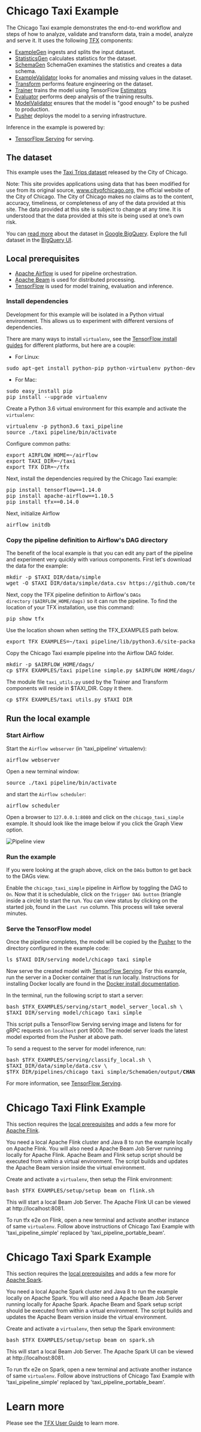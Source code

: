 # Chicago Taxi Example

The Chicago Taxi example demonstrates the end-to-end workflow and steps of how
to analyze, validate and transform data, train a model, analyze and serve it. It
uses the following [TFX](https://www.tensorflow.org/tfx) components:

* [ExampleGen](https://github.com/tensorflow/tfx/blob/master/docs/guide/examplegen.md)
  ingests and splits the input dataset.
* [StatisticsGen](https://github.com/tensorflow/tfx/blob/master/docs/guide/statsgen.md)
  calculates statistics for the dataset.
* [SchemaGen](https://github.com/tensorflow/tfx/blob/master/docs/guide/schemagen.md)
  SchemaGen examines the statistics and creates a data schema.
* [ExampleValidator](https://github.com/tensorflow/tfx/blob/master/docs/guide/exampleval.md)
  looks for anomalies and missing values in the dataset.
* [Transform](https://github.com/tensorflow/tfx/blob/master/docs/guide/transform.md)
  performs feature engineering on the dataset.
* [Trainer](https://github.com/tensorflow/tfx/blob/master/docs/guide/trainer.md)
  trains the model using TensorFlow [Estimators](https://www.tensorflow.org/guide/estimators)
* [Evaluator](https://github.com/tensorflow/tfx/blob/master/docs/guide/evaluator.md)
  performs deep analysis of the training results.
* [ModelValidator](https://github.com/tensorflow/tfx/blob/master/docs/guide/modelval.md)
  ensures that the model is "good enough" to be pushed to production.
* [Pusher](https://github.com/tensorflow/tfx/blob/master/docs/guide/pusher.md)
  deploys the model to a serving infrastructure.

Inference in the example is powered by:

* [TensorFlow Serving](https://www.tensorflow.org/serving) for serving.

## The dataset

This example uses the [Taxi Trips dataset](https://data.cityofchicago.org/Transportation/Taxi-Trips/wrvz-psew)
released by the City of Chicago.

Note: This site provides applications using data that has been modified
for use from its original source, www.cityofchicago.org, the official website of
the City of Chicago. The City of Chicago makes no claims as to the content,
accuracy, timeliness, or completeness of any of the data provided at this site.
The data provided at this site is subject to change at any time. It is
understood that the data provided at this site is being used at one’s own risk.

You can [read more](https://cloud.google.com/bigquery/public-data/chicago-taxi) about
the dataset in [Google BigQuery](https://cloud.google.com/bigquery/). Explore
the full dataset in the
[BigQuery UI](https://bigquery.cloud.google.com/dataset/bigquery-public-data:chicago_taxi_trips).

## Local prerequisites

* [Apache Airflow](https://airflow.apache.org/) is used for pipeline orchestration.
* [Apache Beam](https://beam.apache.org/) is used for distributed processing.
* [TensorFlow](https://tensorflow.org) is used for model training, evaluation and inference.

### Install dependencies

Development for this example will be isolated in a Python virtual environment.
This allows us to experiment with different versions of dependencies.

There are many ways to install `virtualenv`, see the
[TensorFlow install guides](https://www.tensorflow.org/install) for different
platforms, but here are a couple:

* For Linux:

<pre class="devsite-terminal devsite-click-to-copy">
sudo apt-get install python-pip python-virtualenv python-dev build-essential
</pre>

* For Mac:

<pre class="devsite-terminal devsite-click-to-copy">
sudo easy_install pip
pip install --upgrade virtualenv
</pre>

Create a Python 3.6 virtual environment for this example and activate the
`virtualenv`:

<pre class="devsite-terminal devsite-click-to-copy">
virtualenv -p python3.6 taxi_pipeline
source ./taxi_pipeline/bin/activate
</pre>

Configure common paths:

<pre class="devsite-terminal devsite-click-to-copy">
export AIRFLOW_HOME=~/airflow
export TAXI_DIR=~/taxi
export TFX_DIR=~/tfx
</pre>

Next, install the dependencies required by the Chicago Taxi example:

<!--- bring back once requirements.txt file is available
<pre class="devsite-terminal devsite-click-to-copy">
pip install -r requirements.txt
</pre>
-->

<pre class="devsite-terminal devsite-click-to-copy">
pip install tensorflow==1.14.0
pip install apache-airflow==1.10.5
pip install tfx==0.14.0
</pre>

Next, initialize Airflow

<pre class="devsite-terminal devsite-click-to-copy">
airflow initdb
</pre>

### Copy the pipeline definition to Airflow's DAG directory

The benefit of the local example is that you can edit any part of the pipeline
and experiment very quickly with various components.  First let's download the
data for the example:

<pre class="devsite-terminal devsite-click-to-copy">
mkdir -p $TAXI_DIR/data/simple
wget -O $TAXI_DIR/data/simple/data.csv https://github.com/tensorflow/tfx/blob/master/tfx/examples/chicago_taxi_pipeline/data/simple/data.csv?raw=true
</pre>

Next, copy the TFX pipeline definition to Airflow's <code>DAGs directory</code>
<code>($AIRFLOW_HOME/dags)</code> so it can run the pipeline.  To find the
location of your TFX installation, use this command:

<pre class="devsite-terminal devsite-click-to-copy">
pip show tfx
</pre>

Use the location shown when setting the TFX_EXAMPLES path below.

<pre class="devsite-terminal devsite-click-to-copy">
export TFX_EXAMPLES=~/taxi_pipeline/lib/python3.6/site-packages/tfx/examples/chicago_taxi_pipeline
</pre>

Copy the Chicago Taxi example pipeline into the Airflow DAG folder.

<pre class="devsite-terminal devsite-click-to-copy">
mkdir -p $AIRFLOW_HOME/dags/
cp $TFX_EXAMPLES/taxi_pipeline_simple.py $AIRFLOW_HOME/dags/
</pre>

The module file <code>taxi_utils.py</code> used by the Trainer and Transform
components will reside in $TAXI_DIR.  Copy it there.

<pre class="devsite-terminal devsite-click-to-copy">
cp $TFX_EXAMPLES/taxi_utils.py $TAXI_DIR
</pre>

## Run the local example

### Start Airflow

Start the <code>Airflow webserver</code> (in 'taxi_pipeline' virtualenv):

<pre class="devsite-terminal devsite-click-to-copy">
airflow webserver
</pre>

Open a new terminal window:

<pre class="devsite-terminal devsite-click-to-copy">
source ./taxi_pipeline/bin/activate
</pre>

and start the <code>Airflow scheduler</code>:

<pre class="devsite-terminal devsite-click-to-copy">
airflow scheduler
</pre>

Open a browser to <code>127.0.0.1:8080</code> and click on the <code>chicago_taxi_simple</code> example.
It should look like the image below if you click the Graph View option.

![Pipeline view](chicago_taxi_pipeline_simple.png)

### Run the example

If you were looking at the graph above, click on the <code>DAGs</code> button to
get back to the DAGs view.

Enable the <code>chicago_taxi_simple</code> pipeline in Airflow by toggling
the DAG to <code>On</code>.  Now that it is schedulable, click on the
<code>Trigger DAG button</code> (triangle inside a circle) to start the run. You
can view status by clicking on the started job, found in the
<code>Last run</code> column. This process will take several minutes.

### Serve the TensorFlow model

Once the pipeline completes, the model will be copied by the [Pusher](https://github.com/tensorflow/tfx/blob/master/docs/guide/pusher.md)
to the directory configured in the example code:

<pre class="devsite-terminal devsite-click-to-copy">
ls $TAXI_DIR/serving_model/chicago_taxi_simple
</pre>

Now serve the created model with
[TensorFlow Serving](https://www.tensorflow.org/serving). For this example, run
the server in a Docker container that is run locally. Instructions for
installing Docker locally are found in the
[Docker install documentation](https://docs.docker.com/install).

In the terminal, run the following script to start a server:

<pre class="devsite-terminal devsite-click-to-copy">
bash $TFX_EXAMPLES/serving/start_model_server_local.sh \
$TAXI_DIR/serving_model/chicago_taxi_simple
</pre>

This script pulls a TensorFlow Serving serving image and listens for for gRPC
requests on `localhost` port 9000. The model server loads the latest model
exported from the Pusher at above path.

To send a request to the server for model inference, run:

<pre class="devsite-terminal devsite-click-to-copy">
bash $TFX_EXAMPLES/serving/classify_local.sh \
$TAXI_DIR/data/simple/data.csv \
$TFX_DIR/pipelines/chicago_taxi_simple/SchemaGen/output/<b>CHANGE_TO_LATEST_DIR</b>/schema.pbtxt
</pre>

For more information, see [TensorFlow Serving](https://www.tensorflow.org/serving).

# Chicago Taxi Flink Example

This section requires the [local prerequisites](#local_prerequisites) and adds a
few more for [Apache Flink](https://flink.apache.org/).

You need a local Apache Flink cluster and Java 8 to run the example locally on
Apache Flink. You will also need a Apache Beam Job Server running locally for
Apache Flink. Apache Beam and Flink setup script should be executed from within
a virtual environment. The script builds and updates the Apache Beam version
inside the virtual environment.

Create and activate a `virtualenv`, then setup the Flink environment:

<pre class="devsite-terminal devsite-click-to-copy">
bash $TFX_EXAMPLES/setup/setup_beam_on_flink.sh
</pre>

This will start a local Beam Job Server.
The Apache Flink UI can be viewed at http://localhost:8081.

To run tfx e2e on Flink, open a new terminal and activate another instance of
same `virtualenv`. Follow above instructions of Chicago Taxi Example with
'taxi_pipeline_simple' replaced by 'taxi_pipeline_portable_beam'.

# Chicago Taxi Spark Example

This section requires the [local prerequisites](#local_prerequisites) and adds a
few more for [Apache Spark](https://spark.apache.org/).

You need a local Apache Spark cluster and Java 8 to run the example locally on
Apache Spark. You will also need a Apache Beam Job Server running locally for
Apache Spark. Apache Beam and Spark setup script should be executed from within
a virtual environment. The script builds and updates the Apache Beam version
inside the virtual environment.

Create and activate a `virtualenv`, then setup the Spark environment:

<pre class="devsite-terminal devsite-click-to-copy">
bash $TFX_EXAMPLES/setup/setup_beam_on_spark.sh
</pre>

This will start a local Beam Job Server.
The Apache Spark UI can be viewed at http://localhost:8081.

To run tfx e2e on Spark, open a new terminal and activate another instance of
same `virtualenv`. Follow above instructions of Chicago Taxi Example with
'taxi_pipeline_simple' replaced by 'taxi_pipeline_portable_beam'.

# Learn more

Please see the [TFX User Guide](https://github.com/tensorflow/tfx/blob/master/docs/guide/index.md) to learn more.
